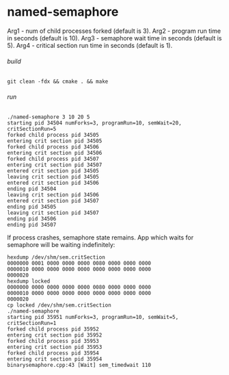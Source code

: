 # named-semaphore

Arg1 - num of child processes forked (default is 3).
Arg2 - program run time in seconds (default is 10).
Arg3 - semaphore wait time in seconds (default is 5).
Arg4 - critical section run time in seconds (default is 1).

###### build

```shell script
git clean -fdx && cmake . && make
```

###### run

```shell script
./named-semaphore 3 10 20 5
starting pid 34504 numForks=3, programRun=10, semWait=20, critSectionRun=5
forked child process pid 34505
entering crit section pid 34505
forked child process pid 34506
entering crit section pid 34506
forked child process pid 34507
entering crit section pid 34507
entered crit section pid 34505
leaving crit section pid 34505
entered crit section pid 34506
ending pid 34504
leaving crit section pid 34506
entered crit section pid 34507
ending pid 34505
leaving crit section pid 34507
ending pid 34506
ending pid 34507
```

If process crashes, semaphore state remains. App which waits for semaphore will be waiting indefinitely:

```shell script
hexdump /dev/shm/sem.critSection
0000000 0001 0000 0000 0000 0080 0000 0000 0000
0000010 0000 0000 0000 0000 0000 0000 0000 0000
0000020
hexdump locked
0000000 0000 0000 0000 0000 0080 0000 0000 0000
0000010 0000 0000 0000 0000 0000 0000 0000 0000
0000020
cp locked /dev/shm/sem.critSection
./named-semaphore
starting pid 35951 numForks=3, programRun=10, semWait=5, critSectionRun=1
forked child process pid 35952
entering crit section pid 35952
forked child process pid 35953
entering crit section pid 35953
forked child process pid 35954
entering crit section pid 35954
binarysemaphore.cpp:43 [Wait] sem_timedwait 110
```
